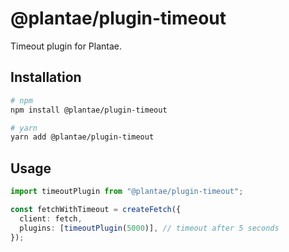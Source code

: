 # @plantae/plugin-timeout

Timeout plugin for Plantae.

## Installation

```bash
# npm
npm install @plantae/plugin-timeout

# yarn
yarn add @plantae/plugin-timeout
```

## Usage

```ts
import timeoutPlugin from "@plantae/plugin-timeout";

const fetchWithTimeout = createFetch({
  client: fetch,
  plugins: [timeoutPlugin(5000)], // timeout after 5 seconds
});
```
